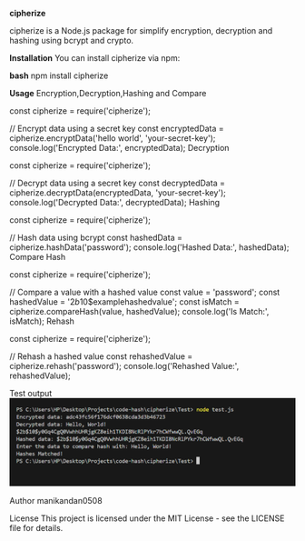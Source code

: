 **cipherize**

cipherize is a Node.js package for simplify encryption, decryption and hashing using bcrypt and crypto.

**Installation**
You can install cipherize via npm:

**bash**
npm install cipherize

**Usage**
Encryption,Decryption,Hashing and Compare

const cipherize = require('cipherize');

// Encrypt data using a secret key
const encryptedData = cipherize.encryptData('hello world', 'your-secret-key');
console.log('Encrypted Data:', encryptedData);
Decryption

const cipherize = require('cipherize');

// Decrypt data using a secret key
const decryptedData = cipherize.decryptData(encryptedData, 'your-secret-key');
console.log('Decrypted Data:', decryptedData);
Hashing

const cipherize = require('cipherize');

// Hash data using bcrypt
const hashedData = cipherize.hashData('password');
console.log('Hashed Data:', hashedData);
Compare Hash

const cipherize = require('cipherize');

// Compare a value with a hashed value
const value = 'password';
const hashedValue = '$2b$10$examplehashedvalue';
const isMatch = cipherize.compareHash(value, hashedValue);
console.log('Is Match:', isMatch);
Rehash

const cipherize = require('cipherize');

// Rehash a hashed value
const rehashedValue = cipherize.rehash('password');
console.log('Rehashed Value:', rehashedValue);

Test output
![alt text](image.png)

Author
manikandan0508

License
This project is licensed under the MIT License - see the LICENSE file for details.
